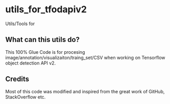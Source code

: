 # utils_for_tfodapiv2
Utils/Tools for

## What can this utils do?
This 100% Glue Code is for procesing image/annotation/visualizaiton/traing_set/CSV when working on Tensorflow object detection API v2.


## Credits
Most of this code was modified and inspired from the great work of GitHub, StackOverflow etc.
